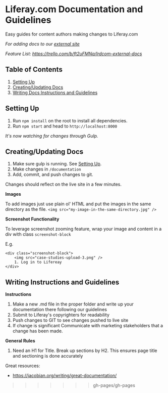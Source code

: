 # Liferay.com Documentation and Guidelines
Easy guides for content authors making changes to Liferay.com

*For adding docs to our [external site](https://liferay.github.io/web-dev-lrdcom/#/)* 

*Feature List: https://trello.com/b/ft2uFMNq/lrdcom-external-docs*

## Table of Contents
1. [Setting Up](#setting-up)
2. [Creating/Updating Docs](#creating-updating-docs)
3. [Writing Docs Instructions and Guidelines](#writing-docs-instructions-and-guidelines)

## Setting Up
1. Run `npm install` on the root to install all dependencies. 
2. Run `npm start` and head to `http://localhost:8000` 

*It's now watching for changes through Gulp.*

## Creating/Updating Docs
1. Make sure gulp is running. See [Setting Up](#setting-up).
2. Make changes in `/documentation`
3. Add, commit, and push changes to git. 
 
Changes should reflect on the live site in a few minutes.

**Images**

To add images just use plain ol' HTML and put the images in the same directory as the file. `<img src="my-image-in-the-same-directory.jpg" />`

**Screenshot Functionality**

To leverage screenshot zooming feature, wrap your image and content in a div with class `screenshot-block`

E.g.
```
<div class="screenshot-block">
    <img src="case-studies-upload-3.png" />
    1. Log in to Lifereay
</div>
```

## Writing Instructions and Guidelines

**Instructions**

1. Make a new .md file in the proper folder and write up your documentation there following our guidelines
2. Submit to Liferay's copyrighters for readability 
3. Push changes to GIT to see changes pushed to live site
4. If change is significant Communicate with marketing stakeholders that a change has been made.

**General Rules**

1. Need an H1 for Title. Break up sections by H2. This ensures page title and sectioning is done accurately

Great resources:
- https://jacobian.org/writing/great-documentation/
>>>>>>> gh-pages/gh-pages
